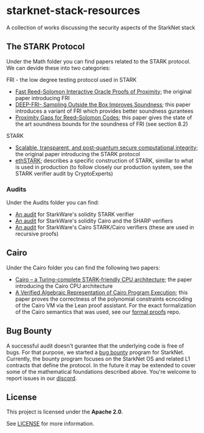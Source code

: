 # starknet-stack-resources

A collection of works discussing the security aspects of the StarkNet stack

## The STARK Protocol

Under the Math folder you can find papers related to the STARK protocol. We can devide these into two categories:

FRI - the low degree testing protocol used in STARK
* [Fast Reed-Solomon Interactive Oracle Proofs of Proximity](./Math/FRI/Fast%20Reed-Solomon%20Interactive%20Oracle%20Proofs%20of%20Proximity.pdf); the original paper introducing FRI
* [DEEP-FRI- Sampling Outside the Box Improves Soundness](./Math/FRI/DEEP-FRI-%20Sampling%20Outside%20the%20Box%20Improves%20Soundness.pdf); this paper introduces a variant of FRI which provides better soundness gurantees
* [Proximity Gaps for Reed–Solomon Codes](./Math/FRI/Proximity%20Gaps%20for%20Reed–Solomon%20Codes.pdf); this paper gives the state of the art soundness bounds for the soundness of FRI (see section 8.2)

STARK
* [Scalable, transparent, and post-quantum secure computational integrity](./Math/STARK/Scalable%2C%20transparent%2C%20and%20post-quantum%20secure%20computational%20integrity.pdf); the original paper introducing the STARK protocol
* [ethSTARK](./Math/STARK/ethSTARK.pdf); describes a specific construction of STARK, simillar to what is used in production (to follow closely our production system, see the STARK verifier audit by CryptoExperts)

### Audits

Under the Audits folder you can find:

* [An audit](./Audits/EVM_STARK_Verifier_v4.0_Audit_Report.pdf) for StarkWare's solidity STARK verifier
* [An audit](./Audits/Cairo%20&%20SHARP%20Verifiers.pdf) for StarkWare's solidity Cairo and the SHARP verifiers
* [An audit](./Audits/STARK_Cairo%20Verifiers%20(in%20Cairo)%20Audit%20Report.pdf) for StarkWare's Cairo STARK/Cairo verifiers (these are used in recursive proofs)

## Cairo

Under the Cairo folder you can find the following two papers:

* [Cairo – a Turing-complete STARK-friendly CPU architecture](./Cairo/Cairo%20–%20a%20Turing-complete%20STARK-friendly%20CPU%20architecture.pdf); the paper introducing the Cairo CPU architecture
* [A Verified Algebraic Representation of Cairo Program Execution](./Cairo/A%20Verified%20Algebraic%20Representation%20of%20Cairo%20Program%20Execution.pdf); this paper proves the correctness of the polynomial constraints ecncoding of the Cairo VM via the Lean proof assistant. For the exact formalization of the Cairo semantics that was used, see our [formal proofs](https://github.com/starkware-libs/formal-proofs) repo.

## Bug Bounty

A successful audit doesn't gurantee that the underlying code is free of bugs. For that purpose, we started a [bug bounty](https://immunefi.com/bounty/starknet/) program for StarkNet. Currently, the bounty program focuses on the StarkNet OS and related L1 contracts that define the protocol. In the future it may be extended to cover some of the mathematical foundations described above. You're welcome to report issues in our [discord](https://discord.gg/qypnmzkhbc).

## License

This project is licensed under the **Apache 2.0**.

See [LICENSE](LICENSE) for more information.
